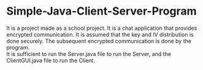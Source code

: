 # Simple-Java-Client-Server-Program
It is a project made as a school project. It is a chat application that provides encrypted communication. It is assumed that the key and IV distribution is done securely. The subsequent encrypted communication is done by the program.</br>
It is sufficient to run the Server.java file to run the Server, and the ClientGUI.java file to run the Client.
